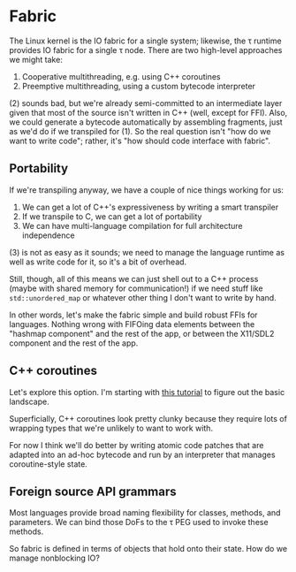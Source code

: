 # Fabric
The Linux kernel is the IO fabric for a single system; likewise, the τ runtime provides IO fabric for a single τ node. There are two high-level approaches we might take:

1. Cooperative multithreading, e.g. using C++ coroutines
2. Preemptive multithreading, using a custom bytecode interpreter

(2) sounds bad, but we're already semi-committed to an intermediate layer given that most of the source isn't written in C++ (well, except for FFI). Also, we could generate a bytecode automatically by assembling fragments, just as we'd do if we transpiled for (1). So the real question isn't "how do we want to write code"; rather, it's "how should code interface with fabric".


## Portability
If we're transpiling anyway, we have a couple of nice things working for us:

1. We can get a lot of C++'s expressiveness by writing a smart transpiler
2. If we transpile to C, we can get a lot of portability
3. We can have multi-language compilation for full architecture independence

(3) is not as easy as it sounds; we need to manage the language runtime as well as write code for it, so it's a bit of overhead.

Still, though, all of this means we can just shell out to a C++ process (maybe with shared memory for communication!) if we need stuff like `std::unordered_map` or whatever other thing I don't want to write by hand.

In other words, let's make the fabric simple and build robust FFIs for languages. Nothing wrong with FIFOing data elements between the "hashmap component" and the rest of the app, or between the X11/SDL2 component and the rest of the app.


## C++ coroutines
Let's explore this option. I'm starting with [this tutorial](https://www.scs.stanford.edu/~dm/blog/c++-coroutines.html) to figure out the basic landscape.

Superficially, C++ coroutines look pretty clunky because they require lots of wrapping types that we're unlikely to want to work with.

For now I think we'll do better by writing atomic code patches that are adapted into an ad-hoc bytecode and run by an interpreter that manages coroutine-style state.


## Foreign source API grammars
Most languages provide broad naming flexibility for classes, methods, and parameters. We can bind those DoFs to the τ PEG used to invoke these methods.

So fabric is defined in terms of objects that hold onto their state. How do we manage nonblocking IO?
